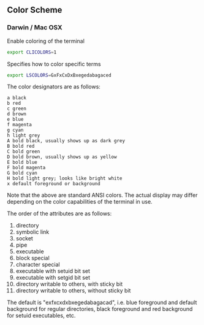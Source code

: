 ## Color Scheme

### Darwin / Mac OSX

Enable coloring of the terminal

```bash
export CLICOLORS=1
```

Specifies how to color specific terms

```bash
export LSCOLORS=GxFxCxDxBxegedabagaced
```

The color designators are as follows:

```
a black
b red
c green
d brown
e blue
f magenta
g cyan
h light grey
A bold black, usually shows up as dark grey
B bold red
C bold green
D bold brown, usually shows up as yellow
E bold blue
F bold magenta
G bold cyan
H bold light grey; looks like bright white
x default foreground or background
```

Note that the above are standard ANSI colors. The actual display may differ depending on the color capabilities of the terminal in use.

The order of the attributes are as follows:

1. directory
2. symbolic link
3. socket
4. pipe
5. executable
6. block special
7. character special
8. executable with setuid bit set
9. executable with setgid bit set
10. directory writable to others, with sticky bit
11. directory writable to others, without sticky bit

The default is "exfxcxdxbxegedabagacad", i.e. blue foreground and default background for regular directories, black foreground and red background for setuid executables, etc.
